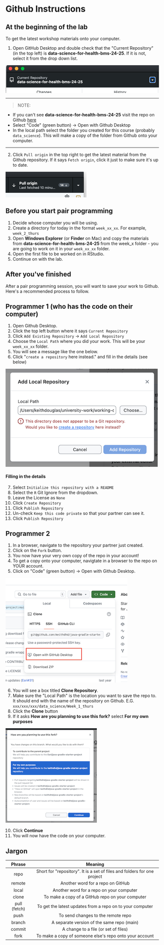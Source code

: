 # Github Instructions

## At the beginning of the lab

To get the latest workshop materials onto your computer.

1. Open GitHub Desktop and double check that the "Current Repository" (in the top left) is **data-science-for-health-bms-24-25**. If it is not, select it from the drop down list.

![](./images/current-repository.png)

<hr />

> NOTE:
-  If you can't see **data-science-for-health-bms-24-25** visit the repo on Github [here](https://github.com/DDI-Students/data-science-for-health-bms-24-25)
-  Select "Code" (green button) -> Open with Github Desktop
-  In the local path select the folder you created for this course (probably `data_science`). This will make a copy of the folder from Github onto your computer.

<hr />

2. Click `Pull origin` in the top right to get the latest material from the Github repository. If it says `Fetch origin`, click it just to make sure it's up to date. 

![](./images/pull-origin.png)

## Before you start pair programming

1. Decide whose computer you will be using.
2. Create a directory for today in the format `week_xx_xx`. For example, `week_2_thurs`
3. Open **Windows Explorer** (or **Finder** on Mac) and copy the materials from **data-science-for-health-bms-24-25** from the week_x folder - you are going to work on it in your `week_xx_xx` folder. 
4. Open the first file to be worked on in RStudio. 
5. Continue on with the lab. 


## After you've finished

After a pair programming session, you will want to save your work to Github. Here's a recommended process to follow.

## Programmer 1 (who has the code on their computer)

1. Open Github Desktop.
2. Click the top left button where it says `Current Repository`
3. Click `Add Existing Repository` -> `Add Local Repository`
4. Choose the `Local Path` where you did your work. This will be your `week_xx_xx` folder.
5. You will see a message like the one below.
6. Click "`create a repository` here instead." and fill in the details (see below)

![](./images/create-new-repository.png)

#### Filling in the details

7. Select `Initialize this repository with a README`
8. Select the `R` Git Ignore from the dropdown.
9. Leave the License  as `None`
10. Click `Create Repository`
11. Click `Publish Repository`
12. Un-check `Keep this code private` so that your partner can see it.
13. Click `Publish Repository`

## Programmer 2 

1. In a browser, navigate to the repository your partner just created.
2. Click on the `Fork` button.
3. You now have your very own copy of the repo in your account!
4. To get a copy onto your computer, navigtate in a browser to the repo on YOUR account.
5. Click on "Code" (green button) -> Open with Github Desktop.


![](./images/clone-fork.png)

6. You will see a box titled **Clone Repository**.
7. Make sure the "Local Path" is the location you want to save the repo to. It should end with the name of the repository on Github. E.G. `xxx/xxx/xxx/data_science/Week_1_thurs`
8. Click the **Clone** button
9. If it asks **How are you planning to use this fork?** select **For my own purposes**

![](./images/using-the-fork.png)

10. Click **Continue**
11. You will now have the code on your computer.


## Jargon

| Phrase   |      Meaning      | 
|:----------:|:-------------:|
| repo​ |  Short for "repository". It is a set of files and folders for one project​ |
| remote​ |    Another word for a repo on GitHub​   |
| local​ | Another word for a repo on your computer​ |
| clone​ | To make a copy of a GitHub repo on your computer​​ |
| pull (fetch)​ | To get the latest updates from a repo on to your computer​ |
| push​ | To send changes to the remote repo​​ |
| branch​ | A separate version of the same repo (main)​​ |
| commit​ | A change to a file (or set of files)​​ |
| fork | To make a copy of someone else's repo onto your account​​ |















